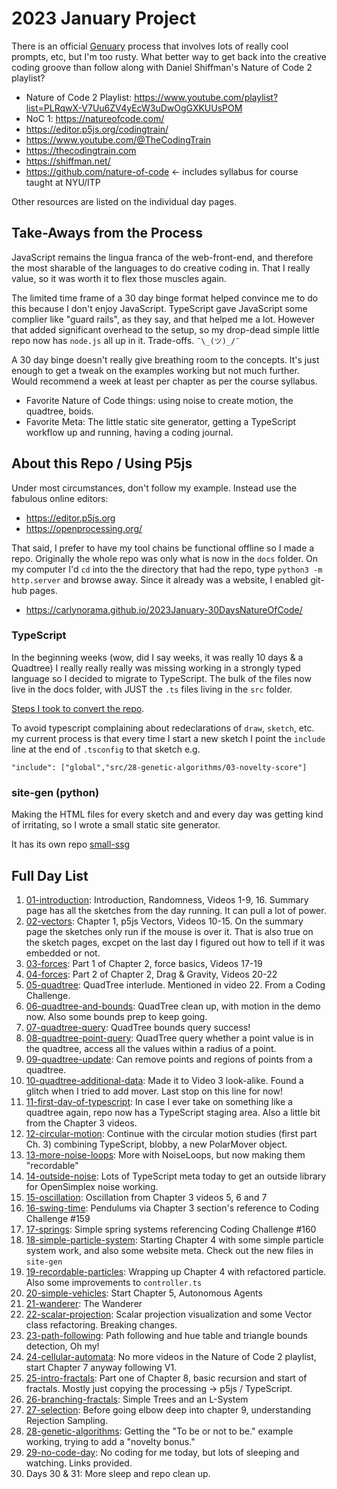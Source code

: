 # 2023 January Project

There is an official [Genuary](https://genuary.art) process that involves lots of really cool prompts, etc, but I'm too rusty. What better way to get back into the creative coding groove than follow along with Daniel Shiffman's Nature of Code 2 playlist? 

- Nature of Code 2 Playlist: <https://www.youtube.com/playlist?list=PLRqwX-V7Uu6ZV4yEcW3uDwOgGXKUUsPOM>
- NoC 1: <https://natureofcode.com/>
- <https://editor.p5js.org/codingtrain/>
- <https://www.youtube.com/@TheCodingTrain>
- <https://thecodingtrain.com>
- <https://shiffman.net/>
- <https://github.com/nature-of-code> <- includes syllabus for course taught at NYU/ITP

Other resources are listed on the individual day pages. 

## Take-Aways from the Process

JavaScript remains the lingua franca of the web-front-end, and therefore the most sharable of the languages to do creative coding in. That I really value, so it was worth it to flex those muscles again. 

The limited time frame of a 30 day binge format helped convince me to do this because I don't enjoy JavaScript. TypeScript gave JavaScript some complier like "guard rails", as they say, and that helped me a lot. However that added significant overhead to the setup, so my drop-dead simple little repo now has `node.js` all up in it.  Trade-offs. `¯\_(ツ)_/¯`

A 30 day binge doesn't really give breathing room to the concepts. It's just enough to get a tweak on the examples working but not much further. Would recommend a week at least per chapter as per the course syllabus. 

- Favorite Nature of Code things: using noise to create motion, the quadtree, boids. 
- Favorite Meta: The little static site generator, getting a TypeScript workflow up and running, having a coding journal. 

## About this Repo / Using P5js

Under most circumstances, don't follow my example. Instead use the fabulous online editors:

- <https://editor.p5js.org>
- <https://openprocessing.org/>

That said, I prefer to have my tool chains be functional offline so I made a repo. Originally the whole repo was only what is now in the `docs` folder. On my computer I'd `cd` into the the directory that had the repo, type `python3 -m http.server` and browse away. Since it already was a website, I enabled git-hub pages.

* <https://carlynorama.github.io/2023January-30DaysNatureOfCode/>


### TypeScript

In the beginning weeks (wow, did I say weeks, it was really 10 days & a Quadtree) I really really really was missing working in a strongly typed language so I decided to migrate to TypeScript. The bulk of the files now live in the docs folder, with JUST the `.ts` files living in the `src` folder.

[Steps I took to convert the repo](moving-to-typescript.md).

To avoid typescript complaining about redeclarations of `draw`, `sketch`, etc. my current process is that every time I start a new sketch I point the `include` line at the end of `.tsconfig` to that sketch e.g. 

`"include": ["global","src/28-genetic-algorithms/03-novelty-score"]`

### site-gen (python)
Making the HTML files for every sketch and and every day was getting kind of irritating, so I wrote a small static site generator. 

It has its own repo [small-ssg](https://github.com/carlynorama/small-ssg)

## Full Day List

1. [01-introduction](docs/01-introduction): Introduction, Randomness, Videos 1-9, 16. Summary page has all the sketches from the day running. It can pull a lot of power.
2. [02-vectors](docs/02-vectors): Chapter 1, p5js Vectors, Videos 10-15. On the summary page the sketches only run if the mouse is over it. That is also true on the sketch pages, excpet on the last day I figured out how to tell if it was embedded or not.
3. [03-forces](docs/03-forces): Part 1 of Chapter 2, force basics, Videos 17-19
4. [04-forces](docs/04-forces): Part 2 of Chapter 2, Drag & Gravity, Videos 20-22
5. [05-quadtree](docs/05-quadtree): QuadTree interlude. Mentioned in video 22. From a Coding Challenge.
6. [06-quadtree-and-bounds](docs/06-quadtree-and-bounds): QuadTree clean up, with motion in the demo now. Also some bounds prep to keep going.
7. [07-quadtree-query](docs/07-quadtree-query): QuadTree bounds query success!
8. [08-quadtree-point-query](docs/08-quadtree-point-query): QuadTree query whether a point value is in the quadtree, access all the values within a radius of a point.
9. [09-quadtree-update](docs/09-quadtree-update): Can remove points and regions of points from a quadtree.
10. [10-quadtree-additional-data](docs/10-quadtree-additional-data): Made it to Video 3 look-alike. Found a glitch when I tried to add mover. Last stop on this line for now!
11. [11-first-day-of-typescript](docs/11-first-day-of-typescript): In case I ever take on something like a quadtree again, repo now has a TypeScript staging area. Also a little bit from the Chapter 3 videos.
12. [12-circular-motion](docs/12-circular-motion): Continue with the circular motion studies (first part Ch. 3) combining TypeScript, blobby, a new PolarMover object.
13. [13-more-noise-loops](docs/13-more-noise-loops): More with NoiseLoops, but now making them "recordable"
14. [14-outside-noise](docs/14-outside-noise): Lots of TypeScript meta today to get an outside library for OpenSimplex noise working.
15. [15-oscillation](docs/15-oscillation): Oscillation from Chapter 3 videos 5, 6 and 7
16. [16-swing-time](docs/16-swing-time): Pendulums via Chapter 3 section's reference to Coding Challenge #159
17. [17-springs](docs/17-springs): Simple spring systems referencing Coding Challenge #160
18. [18-simple-particle-system](docs/18-simple-particle-system): Starting Chapter 4 with some simple particle system work, and also some website meta. Check out the new files in `site-gen`
19. [19-recordable-particles](docs/19-recordable-particles): Wrapping up Chapter 4 with refactored particle. Also some improvements to `controller.ts`
20. [20-simple-vehicles](docs/20-simple-vehicles): Start Chapter 5, Autonomous Agents
21. [21-wanderer](docs/21-wanderer): The Wanderer
22. [22-scalar-projection](docs/22-scalar-projection): Scalar projection visualization and some Vector class refactoring. Breaking changes.
23. [23-path-following](docs/23-path-following): Path following and hue table and triangle bounds detection, Oh my!
24. [24-cellular-automata](docs/24-cellular-automata): No more videos in the Nature of Code 2 playlist, start Chapter 7 anyway following V1.
25. [25-intro-fractals](docs/25-intro-fractals): Part one of Chapter 8, basic recursion and start of fractals. Mostly just copying the processing -> p5js / TypeScript.
26. [26-branching-fractals](docs/26-branching-fractals): Simple Trees and an L-System
27. [27-selection](docs/27-selection): Before going elbow deep into chapter 9, understanding Rejection Sampling.
28. [28-genetic-algorithms](docs/28-genetic-algorithms): Getting the "To be or not to be." example working, trying to add a "novelty bonus."
29. [29-no-code-day](docs/29-no-code-day): No coding for me today, but lots of sleeping and watching. Links provided.
30. Days 30 & 31: More sleep and repo clean up. 


